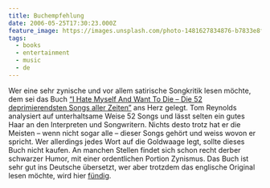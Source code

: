 ```yaml
---
title: Buchempfehlung
date: 2006-05-25T17:30:23.000Z
feature_image: https://images.unsplash.com/photo-1481627834876-b7833e8f5570?ixlib=rb-0.3.5&q=80&fm=jpg&crop=entropy&cs=tinysrgb&w=1080&fit=max&ixid=eyJhcHBfaWQiOjExNzczfQ&s=f77a56d958e4c43b4a0bad627feb927f
tags:
  - books
  - entertainment
  - music
  - de
---
```


Wer eine sehr zynische und vor allem satirische Songkritik lesen möchte, dem sei das Buch [“I Hate Myself And Want To Die – Die 52 deprimierendsten Songs aller Zeiten”](http://www.amazon.de/exec/obidos/ASIN/3896026933/qid=1148566447/sr=8-1/ref=sr_8_xs_ap_i1_xgl/302-2280419-6980819) ans Herz gelegt. Tom Reynolds analysiert auf unterhaltsame Weise 52 Songs und lässt selten ein gutes Haar an den Interpreten und Songwritern. Nichts desto trotz hat er die Meisten – wenn nicht sogar alle – dieser Songs gehört und weiss wovon er spricht. Wer allerdings jedes Wort auf die Goldwaage legt, sollte dieses Buch nicht kaufen. An manchen Stellen findet sich schon recht derber schwarzer Humor, mit einer ordentlichen Portion Zynismus. Das Buch ist sehr gut ins Deutsche übersetzt, wer aber trotzdem das englische Original lesen möchte, wird hier [fündig](http://www.amazon.de/exec/obidos/ASIN/140130835X/qid=1148566447/sr=8-2/ref=sr_8_xs_ap_i2_xgl/302-2280419-6980819).
